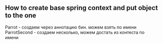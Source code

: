 
## How to create base spring context and put object to the one 

Parrot - создаем через аннотацию бин. можем взять по имени 
ParrotSecond - создаем несколько, можем достать из контеста по имени 